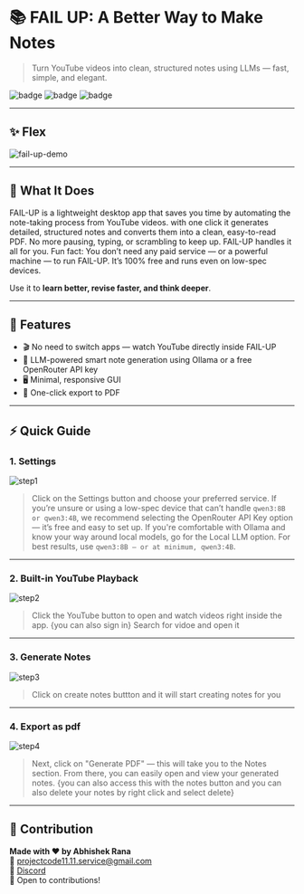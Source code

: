 # 📚 FAIL UP: A Better Way to Make Notes

> Turn YouTube videos into clean, structured notes using LLMs — fast, simple, and elegant.

![badge](https://img.shields.io/badge/Python-blue?style=flat-square)
![badge](https://img.shields.io/badge/Ollama-Local_Model-yellow?style=flat-square)
![badge](https://img.shields.io/badge/OpenRouter-LLM_API-orange?style=flat-square)

---

## ✨ Flex

<!-- Main capability showcase -->
![fail-up-demo](https://github.com/Abhiiishek-rana/abhiiishek-rana/blob/main/fail-up%20asset/demo.gif)

---

## 🧠 What It Does

FAIL-UP is a lightweight desktop app that saves you time by automating the note-taking process from YouTube videos. with one click it generates detailed,
structured notes and converts them into a clean, easy-to-read PDF.
No more pausing, typing, or scrambling to keep up. FAIL-UP handles it all for you.
Fun fact: You don’t need any paid service — or a powerful machine — to run FAIL-UP. It’s 100% free and runs even on low-spec devices.

Use it to **learn better, revise faster, and think deeper**.

---

## 🚀 Features

- 🎬 No need to switch apps — watch YouTube directly inside FAIL-UP  
- 🧠 LLM-powered smart note generation using Ollama or a free OpenRouter API key 
- 🖥️ Minimal, responsive GUI 
- 📄 One-click export to PDF

---

## ⚡ Quick Guide

### 1. Settings   
![step1](assets/step1.gif)  
> Click on the Settings button and choose your preferred service.
> If you’re unsure or using a low-spec device that can’t handle ```qwen3:8B or qwen3:4B```, we recommend selecting the OpenRouter API Key option — it’s free and easy to set up.
> If you're comfortable with Ollama and know your way around local models, go for the Local LLM option.
> For best results, use ```qwen3:8B — or at minimum, qwen3:4B```.

---

### 2. Built-in YouTube Playback 
![step2](assets/step2.gif)  
> Click the YouTube button to open and watch videos right inside the app.
> {you can also sign in}
> Search for vidoe and open it

---

### 3. Generate Notes  
![step3](assets/step3.gif) 
> Click on create notes buttton and it will start creating notes for you

---

### 4. Export as pdf
![step4](assets/step4.gif)  
> Next, click on "Generate PDF" — this will take you to the Notes section.
> From there, you can easily open and view your generated notes.
> {you can also access this with the notes button and  you can also delete your notes by right click and select delete}

---

## 🧾 Contribution

**Made with ❤️ by Abhishek Rana**  
📧 [projectcode11.11.service@gmail.com](mailto:projectcode11.11.service@gmail.com)  
🔗 [Discord](https://discord.com/users/1abhi3shek5)  
🧰 Open to contributions!
